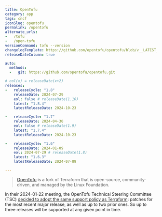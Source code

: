 ```yaml
---
title: OpenTofu
category: app
tags: cncf
iconSlug: opentofu
permalink: /opentofu
alternate_urls:
-   /tofu
-   /open-tofu
versionCommand: tofu --version
changelogTemplate: https://github.com/opentofu/opentofu/blob/v__LATEST__/CHANGELOG.md
releaseDateColumn: true

auto:
  methods:
  -   git: https://github.com/opentofu/opentofu.git

# eol(x) = releaseDate(x+2)
releases:
-   releaseCycle: "1.8"
    releaseDate: 2024-07-29
    eol: false # releaseDate(1.10)
    latest: "1.8.4"
    latestReleaseDate: 2024-10-23

-   releaseCycle: "1.7"
    releaseDate: 2024-04-30
    eol: false # releaseDate(1.9)
    latest: "1.7.4"
    latestReleaseDate: 2024-10-23

-   releaseCycle: "1.6"
    releaseDate: 2024-01-09
    eol: 2024-07-29 # releaseDate(1.8)
    latest: "1.6.3"
    latestReleaseDate: 2024-07-09

---
```


> [OpenTofu](https://opentofu.org/) is a fork of Terraform that is open-source, community-driven, and managed by the Linux Foundation.

In their 2024-01-22 meeting, the OpenTofu Technical Steering Committee (TSC) [decided to adopt
the same support policy as Terraform](https://github.com/opentofu/opentofu/blob/main/TSC_SUMMARY.md#2024-01-22-async):
patches for the most recent major release, as well as up to two prior ones. So up to three releases
will be supported at any given point in time.
